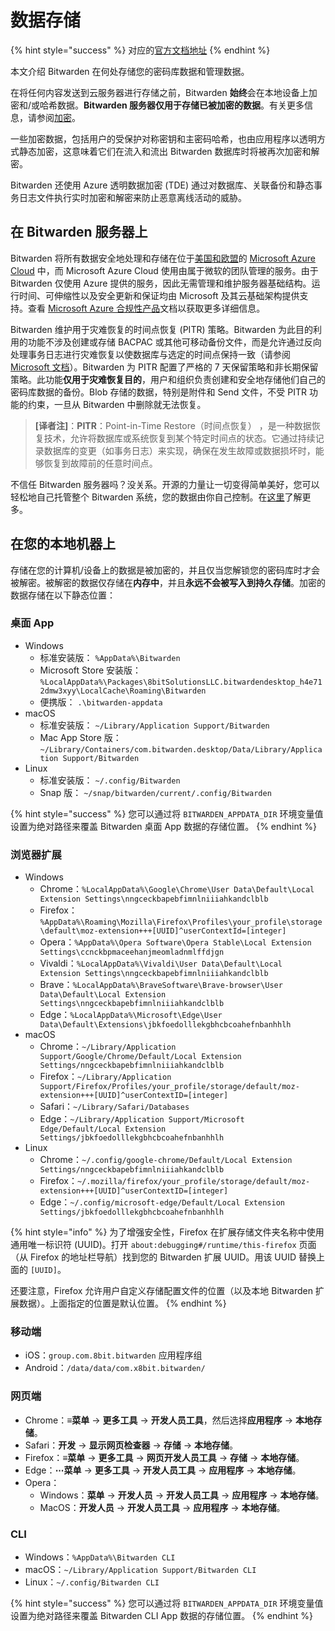 # 数据存储

{% hint style="success" %}
对应的[官方文档地址](https://bitwarden.com/help/article/data-storage/)
{% endhint %}

本文介绍 Bitwarden 在何处存储您的密码库数据和管理数据。

在将任何内容发送到云服务器进行存储之前，Bitwarden **始终**会在本地设备上加密和/或哈希数据。**Bitwarden 服务器仅用于存储已被加密的数据**。有关更多信息，请参阅[加密](encryption.md)。

一些加密数据，包括用户的受保护对称密钥和主密码哈希，也由应用程序以透明方式静态加密，这意味着它们在流入和流出 Bitwarden 数据库时将被再次加密和解密。

Bitwarden 还使用 Azure 透明数据加密 (TDE) 通过对数据库、关联备份和静态事务日志文件执行实时加密和解密来防止恶意离线活动的威胁。

## 在 Bitwarden 服务器上 <a href="#on-bitwarden-servers" id="on-bitwarden-servers"></a>

Bitwarden 将所有数据安全地处理和存储在位于[美国和欧盟](server-geographies.md)的 [Microsoft Azure Cloud](https://en.wikipedia.org/wiki/Microsoft_Azure) 中，而 Microsoft Azure Cloud 使用由属于微软的团队管理的服务。由于 Bitwarden 仅使用 Azure 提供的服务，因此无需管理和维护服务器基础结构。运行时间、可伸缩性以及安全更新和保证均由 Microsoft 及其云基础架构提供支持。查看 [Microsoft Azure 合规性产品](https://azure.microsoft.com/en-us/resources/microsoft-azure-compliance-offerings/)文档以获取更多详细信息。

Bitwarden 维护用于灾难恢复的时间点恢复 (PITR) 策略。Bitwarden 为此目的利用的功能不涉及创建或存储 BACPAC 或其他可移动备份文件，而是允许通过反向处理事务日志进行灾难恢复以使数据库与选定的时间点保持一致（请参阅 [Microsoft 文档](https://learn.microsoft.com/zh-cn/azure/azure-sql/database/hyperscale-automated-backups-overview?view=azuresql)）。Bitwarden 为 PITR 配置了严格的 7 天保留策略和非长期保留策略。此功能**仅用于灾难恢复目的**，用户和组织负责创建和安全地存储他们自己的密码库数据的备份。Blob 存储的数据，特别是附件和 Send 文件，不受 PITR 功能的约束，一旦从 Bitwarden 中删除就无法恢复。

> **\[译者注]**：**PITR**：Point-in-Time Restore（时间点恢复） ，是一种数据恢复技术，允许将数据库或系统恢复到某个特定时间点的状态。它通过持续记录数据库的变更（如事务日志）来实现，确保在发生故障或数据损坏时，能够恢复到故障前的任意时间点。

不信任 Bitwarden 服务器吗？没关系。开源的力量让一切变得简单美好，您可以轻松地自己托管整个 Bitwarden 系统，您的数据由你自己控制。在[这里](../self-hosting/install-and-deploy-guides/docker/linux-standard-deployment.md)了解更多。

## 在您的本地机器上 <a href="#on-your-local-machine" id="on-your-local-machine"></a>

存储在您的计算机/设备上的数据是被加密的，并且仅当您解锁您的密码库时才会被解密。被解密的数据仅存储在**内存中**，并且**永远不会被写入到持久存储**。加密的数据存储在以下静态位置：

### 桌面 App <a href="#desktop-app" id="desktop-app"></a>

* Windows
  * 标准安装版： `%AppData%\Bitwarden`
  * Microsoft Store 安装版：`%LocalAppData%\Packages\8bitSolutionsLLC.bitwardendesktop_h4e712dmw3xyy\LocalCache\Roaming\Bitwarden`
  * 便携版： `.\bitwarden-appdata`
* macOS
  * 标准安装版： `~/Library/Application Support/Bitwarden`
  * Mac App Store 版： `~/Library/Containers/com.bitwarden.desktop/Data/Library/Application Support/Bitwarden`
* Linux
  * 标准安装版： `~/.config/Bitwarden`
  * Snap 版： `~/snap/bitwarden/current/.config/Bitwarden`

{% hint style="success" %}
您可以通过将 `BITWARDEN_APPDATA_DIR` 环境变量值设置为绝对路径来覆盖 Bitwarden 桌面 App 数据的存储位置。
{% endhint %}

### 浏览器扩展 <a href="#browser-extension" id="browser-extension"></a>

* Windows
  * Chrome：`%LocalAppData%\Google\Chrome\User Data\Default\Local Extension Settings\nngceckbapebfimnlniiiahkandclblb`
  * Firefox：`%AppData%\Roaming\Mozilla\Firefox\Profiles\your_profile\storage\default\moz-extension+++[UUID]^userContextId=[integer]`
  * Opera：`%AppData%\Opera Software\Opera Stable\Local Extension Settings\ccnckbpmaceehanjmeomladnmlffdjgn`
  * Vivaldi：`%LocalAppData%\Vivaldi\User Data\Default\Local Extension Settings\nngceckbapebfimnlniiiahkandclblb`
  * Brave：`%LocalAppData%\BraveSoftware\Brave-browser\User Data\Default\Local Extension Settings\nngceckbapebfimnlniiiahkandclblb`
  * Edge：`%LocalAppData%\Microsoft\Edge\User Data\Default\Extensions\jbkfoedolllekgbhcbcoahefnbanhhlh`
* macOS
  * Chrome：`~/Library/Application Support/Google/Chrome/Default/Local Extension Settings/nngceckbapebfimnlniiiahkandclblb`
  * Firefox：`~/Library/Application Support/Firefox/Profiles/your_profile/storage/default/moz-extension+++[UUID]^userContextID=[integer]`
  * Safari：`~/Library/Safari/Databases`
  * Edge：`~/Library/Application Support/Microsoft Edge/Default/Local Extension Settings/jbkfoedolllekgbhcbcoahefnbanhhlh`
* Linux
  * Chrome：`~/.config/google-chrome/Default/Local Extension Settings/nngceckbapebfimnlniiiahkandclblb`
  * Firefox：`~/.mozilla/firefox/your_profile/storage/default/moz-extension+++[UUID]^userContextID=[integer]`
  * Edge：`~/.config/microsoft-edge/Default/Local Extension Settings/jbkfoedolllekgbhcbcoahefnbanhhlh`

{% hint style="info" %}
为了增强安全性，Firefox 在扩展存储文件夹名称中使用通用唯一标识符 (UUID)。打开 `about:debugging#/runtime/this-firefox` 页面（从 Firefox 的地址栏导航）找到您的 Bitwarden 扩展 UUID。用该 UUID 替换上面的 `[UUID]`。

还要注意，Firefox 允许用户自定义存储配置文件的位置（以及本地 Bitwarden 扩展数据）。上面指定的位置是默认位置。
{% endhint %}

### 移动端 <a href="#mobile" id="mobile"></a>

* iOS：`group.com.8bit.bitwarden` 应用程序组
* Android：`/data/data/com.x8bit.bitwarden/`

### 网页端 <a href="#web" id="web"></a>

* Chrome：**≡菜单** → **更多工具** → **开发人员工具**，然后选择**应用程序** → **本地存储**。
* Safari：**开发** → **显示网页检查器** → **存储** → **本地存储**。
* Firefox：**≡菜单** → **更多工具** → **网页开发人员工具** → **存储** → **本地存储**。
* Edge：**⋯菜单** → **更多工具** → **开发人员工具** → **应用程序** → **本地存储**。
* Opera：
  * Windows：**菜单** → **开发人员** → **开发人员工具** → **应用程序** → **本地存储**。
  * MacOS：**开发人员** → **开发人员工具** → **应用程序** → **本地存储**。

### CLI

* Windows：`%AppData%\Bitwarden CLI`
* macOS：`~/Library/Application Support/Bitwarden CLI`
* Linux：`~/.config/Bitwarden CLI`

{% hint style="success" %}
您可以通过将 `BITWARDEN_APPDATA_DIR` 环境变量值设置为绝对路径来覆盖 Bitwarden CLI App 数据的存储位置。
{% endhint %}
